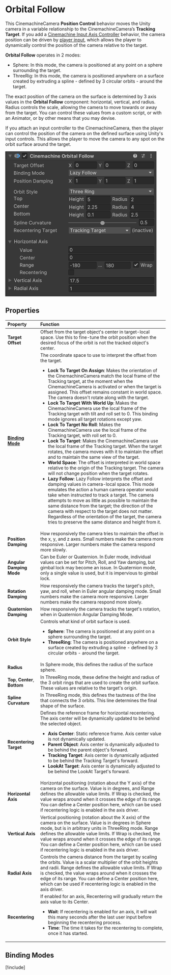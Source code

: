 # Orbital Follow

This CinemachineCamera __Position Control__ behavior moves the Unity camera in a variable relationship to the CinemachineCamera’s __Tracking Target__. If you add a [Cinemachine Input Axis Controller](CinemachineInputAxisController.md) behavior, the camera position can be driven by [player input](https://docs.unity3d.com/Manual/ConventionalGameInput.html), which allows the player to dynamically control the position of the camera relative to the target.

__Orbital Follow__ operates in 2 modes:
- Sphere: In this mode, the camera is positioned at any point on a sphere surrounding the target.
- ThreeRig: In this mode, the camera is positioned anywhere on a surface created by extruding a spline - defined by 3 circular orbits - around the target.

The exact position of the camera on the surface is determined by 3 axis values in the __Orbital Follow__ component: horizontal, vertical, and radius. Radius controls the scale, allowing the camera to move towards or away from the target. You can control these values from a custom script, or with an Animator, or by other means that you may devise.

If you attach an input controller to the CinemachineCamera, then the player can control the position of the camera on the defined surface using Unity's input controls. This allows the player to move the camera to any spot on the orbit surface around the target.

![Orbital Transposer](images/OrbitalFollowInspector.png)

## Properties

| Property | Function |
| :--- | :--- |
| __Target Offset__ | Offset from the target object's center in target-local space. Use this to fine-tune the orbit position when the desired focus of the orbit is not the tracked object's center. |
| __[Binding Mode](#binding-modes)__ | The coordinate space to use to interpret the offset from the target.<ul> <li>**Lock To Target On Assign**: Makes the orientation of the CinemachineCamera match the local frame of the Tracking target, at the moment when the CinemachineCamera is activated or when the target is assigned. This offset remains constant in world space. The camera doesn't rotate along with the target.</li> <li>**Lock To Target With World Up**: Makes the CinemachineCamera use the local frame of the Tracking target with tilt and roll set to 0. This binding mode ignores all target rotations except yaw.</li> <li>**Lock To Target No Roll**: Makes the CinemachineCamera use the local frame of the Tracking target, with roll set to 0.</li> <li>**Lock To Target**: Makes the CinemachineCamera use the local frame of the Tracking target. When the target rotates, the camera moves with it to maintain the offset and to maintain the same view of the target.</li> <li>**World Space**: The offset is interpreted in world space relative to the origin of the Tracking target. The camera will not change position when the target rotates.</li> <li>**Lazy Follow**: Lazy Follow interprets the offset and damping values in camera-local space. This mode emulates the action a human camera operator would take when instructed to track a target. The camera attempts to move as little as possible to maintain the same distance from the target; the direction of the camera with respect to the target does not matter. Regardless of the orientation of the target, the camera tries to preserve the same distance and height from it.</li> </ul> |
| __Position Damping__ | How responsively the camera tries to maintain the offset in the x, y, and z axes. Small numbers make the camera more responsive. Larger numbers make the camera respond more slowly.  |
| __Angular Damping Mode__ | Can be Euler or Quaternion.  In Euler mode, individual values can be set for Pitch, Roll, and Yaw damping, but gimbal lock may become an issue.  In Quaternion mode, only a single value is used, but it is impervious to gimbal lock. |
| __Rotation Damping__ | How responsively the camera tracks the target's pitch, yaw, and roll, when in Euler angular damping mode. Small numbers make the camera more responsive. Larger numbers make the camera respond more slowly.|
| __Quaternion Damping__ | How responsively the camera tracks the target's rotation, when in Quaternion Angular Damping Mode.|
| __Orbit Style__ | Controls what kind of orbit surface is used.<ul> <li>**Sphere**: The camera is positioned at any point on a sphere surrounding the target.</li> <li>**ThreeRing**: The camera is positioned anywhere on a surface created by extruding a spline - defined by 3 circular orbits - around the target.</li> </ul> |
| __Radius__ | In Sphere mode, this defines the radius of the surface sphere. |
| __Top__, __Center__, __Bottom__ | In ThreeRing mode, these define the height and radius of the 3 orbit rings that are used to create the orbit surface. These values are relative to the target's origin. |
| __Spline Curvature__ | In ThreeRing mode, this defines the tautness of the line that connects the 3 orbits. This line determines the final shape of the surface. |
| __Recentering Target__ | Defines the reference frame for horizontal recentering.  The axis center will be dynamically updated to be behind the selected object.<ul> <li>**Axis Center**: Static reference frame. Axis center value is not dynamically updated.</li> <li>**Parent Object**: Axis center is dynamically adjusted to be behind the parent object's forward.</li> <li>**Tracking Target**: Axis center is dynamically adjusted to be behind the Tracking Target's forward.</li> <li>**LookAt Target**: Axis center is dynamically adjusted to be behind the LookAt Target's forward.</li> </ul> |
| __Horizontal Axis__ | Horizontal positioning (rotation about the Y axis) of the camera on the surface. Value is in degrees, and Range defines the allowable value limits. If Wrap is checked, the value wraps around when it crosses the edge of its range. You can define a Center position here, which can be used if recentering logic is enabled in the axis driver. |
| __Vertical Axis__ | Vertical positioning (rotation about the X axis) of the camera on the surface.  Value is in degrees in Sphere mode, but is in arbitrary units in ThreeRing mode. Range defines the allowable value limits. If Wrap is checked, the value wraps around when it crosses the edge of its range. You can define a Center position here, which can be used if recentering logic is enabled in the axis driver. |
| __Radial Axis__ | Controls the camera distance from the target by scaling the orbits. Value is a scalar multiplier of the orbit heights and radii. Range defines the allowable value limits. If Wrap is checked, the value wraps around when it crosses the edge of its range. You can define a Center position here, which can be used if recentering logic is enabled in the axis driver. |
| __Recentering__ | If enabled for an axis, Recentering will gradually return the axis value to its Center.<ul> <li>**Wait**: If recentering is enabled for an axis, it will wait this many seconds after the last user input before beginning the recentering process.</li> <li>**Time**: The time it takes for the recentering to complete, once it has started.</li> </ul> |

## Binding Modes

[!include[](includes/binding-modes.md)]
